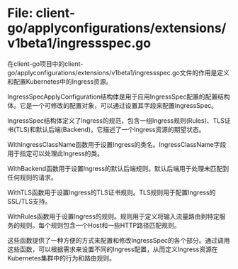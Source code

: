 # File: client-go/applyconfigurations/extensions/v1beta1/ingressspec.go

在client-go项目中的client-go/applyconfigurations/extensions/v1beta1/ingressspec.go文件的作用是定义和配置Kubernetes中的Ingress资源。

IngressSpecApplyConfiguration结构体是用于应用IngressSpec配置的配置结构体。它是一个可修改的配置对象，可以通过设置其字段来配置IngressSpec。

IngressSpec结构体定义了Ingress的规范，包含一组Ingress规则(Rules)、TLS证书(TLS)和默认后端(Backend)。它描述了一个Ingress资源的期望状态。

WithIngressClassName函数用于设置Ingress的类名。IngressClassName字段用于指定可以处理此Ingress的类。

WithBackend函数用于设置Ingress的默认后端规则。默认后端用于处理未匹配到任何规则的请求。

WithTLS函数用于设置Ingress的TLS证书规则。TLS规则用于配置Ingress的SSL/TLS支持。

WithRules函数用于设置Ingress的规则。规则用于定义将输入流量路由到特定服务的规则。每个规则包含一个Host和一些HTTP路径匹配规则。

这些函数提供了一种方便的方式来配置和修改IngressSpec的各个部分。通过调用这些函数，可以根据需求来设置不同的Ingress配置，从而定义Ingress资源在Kubernetes集群中的行为和路由规则。

